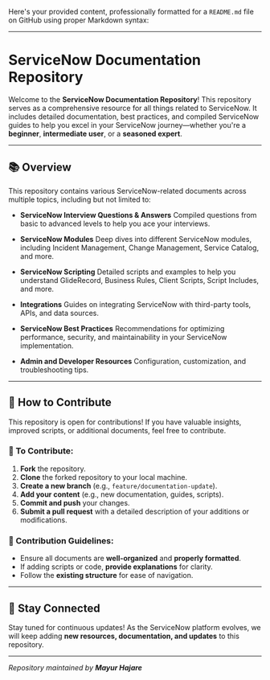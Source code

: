 Here's your provided content, professionally formatted for a `README.md` file on GitHub using proper Markdown syntax:

---

# ServiceNow Documentation Repository

Welcome to the **ServiceNow Documentation Repository**!
This repository serves as a comprehensive resource for all things related to ServiceNow. It includes detailed documentation, best practices, and compiled ServiceNow guides to help you excel in your ServiceNow journey—whether you're a **beginner**, **intermediate user**, or a **seasoned expert**.

---

## 📚 Overview

This repository contains various ServiceNow-related documents across multiple topics, including but not limited to:

* **ServiceNow Interview Questions & Answers**
  Compiled questions from basic to advanced levels to help you ace your interviews.

* **ServiceNow Modules**
  Deep dives into different ServiceNow modules, including Incident Management, Change Management, Service Catalog, and more.

* **ServiceNow Scripting**
  Detailed scripts and examples to help you understand GlideRecord, Business Rules, Client Scripts, Script Includes, and more.

* **Integrations**
  Guides on integrating ServiceNow with third-party tools, APIs, and data sources.

* **ServiceNow Best Practices**
  Recommendations for optimizing performance, security, and maintainability in your ServiceNow implementation.

* **Admin and Developer Resources**
  Configuration, customization, and troubleshooting tips.

---

## 📝 How to Contribute

This repository is open for contributions!
If you have valuable insights, improved scripts, or additional documents, feel free to contribute.

### 🔧 To Contribute:

1. **Fork** the repository.
2. **Clone** the forked repository to your local machine.
3. **Create a new branch** (e.g., `feature/documentation-update`).
4. **Add your content** (e.g., new documentation, guides, scripts).
5. **Commit and push** your changes.
6. **Submit a pull request** with a detailed description of your additions or modifications.

### 📌 Contribution Guidelines:

* Ensure all documents are **well-organized** and **properly formatted**.
* If adding scripts or code, **provide explanations** for clarity.
* Follow the **existing structure** for ease of navigation.

---

## 🔗 Stay Connected

Stay tuned for continuous updates!
As the ServiceNow platform evolves, we will keep adding **new resources, documentation, and updates** to this repository.

---

*Repository maintained by **Mayur Hajare***
